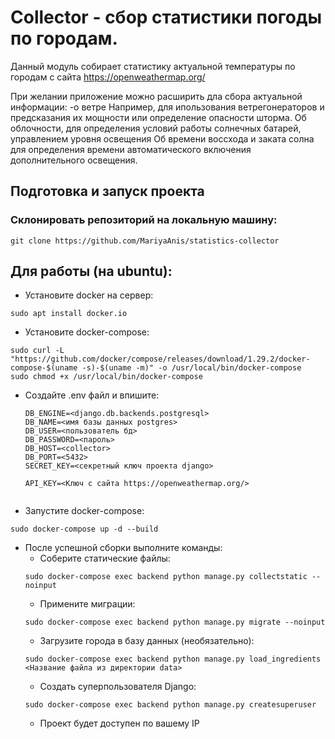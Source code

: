 # Collector - сбор статистики погоды по городам.

Данный модуль собирает статистику актуальной температуры по городам с сайта https://openweathermap.org/

При желании приложение можно расширить дла сбора актуальной информации:
-о ветре 
Например, для ипользования ветрегонераторов и предсказания их мощности или определение опасности шторма.
Об облочности, 
для определения условий работы солнечных батарей, управлением уровня освещения
Об времени воссхода и заката солна
для определения времени автоматического включения дополнительного освещения.


## Подготовка и запуск проекта
### Склонировать репозиторий на локальную машину:
```
git clone https://github.com/MariyaAnis/statistics-collector
```
## Для работы (на ubuntu):


* Установите docker на сервер:
```
sudo apt install docker.io 
```
* Установите docker-compose:
```
sudo curl -L "https://github.com/docker/compose/releases/download/1.29.2/docker-compose-$(uname -s)-$(uname -m)" -o /usr/local/bin/docker-compose
sudo chmod +x /usr/local/bin/docker-compose
```

* Cоздайте .env файл и впишите:
    ```
    DB_ENGINE=<django.db.backends.postgresql>
    DB_NAME=<имя базы данных postgres>
    DB_USER=<пользователь бд>
    DB_PASSWORD=<пароль>
    DB_HOST=<collector>
    DB_PORT=<5432>
    SECRET_KEY=<секретный ключ проекта django>
    
    API_KEY=<Ключ с сайта https://openweathermap.org/>
  
  
    ```

* Запустите docker-compose:
```
sudo docker-compose up -d --build
```
* После успешной сборки выполните команды:
    - Соберите статические файлы:
    ```
    sudo docker-compose exec backend python manage.py collectstatic --noinput
    ```
    - Примените миграции:
    ```
    sudo docker-compose exec backend python manage.py migrate --noinput
    ```
    - Загрузите города  в базу данных (необязательно):
    ```
    sudo docker-compose exec backend python manage.py load_ingredients <Название файла из директории data>
    ```
    - Создать суперпользователя Django:
    ```
    sudo docker-compose exec backend python manage.py createsuperuser
    ```
    - Проект будет доступен по вашему IP
  